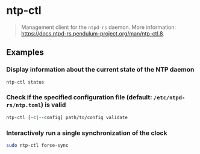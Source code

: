 # ntp-ctl

> Management client for the `ntpd-rs` daemon. More information: <https://docs.ntpd-rs.pendulum-project.org/man/ntp-ctl.8>.

## Examples

### Display information about the current state of the NTP daemon

```bash
ntp-ctl status
```

### Check if the specified configuration file (default: `/etc/ntpd-rs/ntp.toml`) is valid

```bash
ntp-ctl [-c|--config] path/to/config validate
```

### Interactively run a single synchronization of the clock

```bash
sudo ntp-ctl force-sync
```

